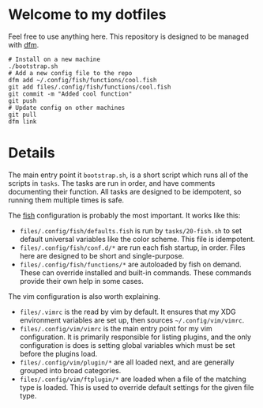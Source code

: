 # Welcome to my dotfiles

Feel free to use anything here. This repository is designed to be managed with [dfm](https://github.com/CGamesPlay/dfm).

```
# Install on a new machine
./bootstrap.sh
# Add a new config file to the repo
dfm add ~/.config/fish/functions/cool.fish
git add files/.config/fish/functions/cool.fish
git commit -m "Added cool function"
git push
# Update config on other machines
git pull
dfm link
```

# Details

The main entry point it `bootstrap.sh`, is a short script which runs all of the scripts in `tasks`. The tasks are run in order, and have comments documenting their function. All tasks are designed to be idempotent, so running them multiple times is safe.

The [fish](https://fishshell.com) configuration is probably the most important. It works like this:

- `files/.config/fish/defaults.fish` is run by `tasks/20-fish.sh` to set default universal variables like the color scheme. This file is idempotent.
- `files/.config/fish/conf.d/*` are run each fish startup, in order. Files here are designed to be short and single-purpose.
- `files/.config/fish/functions/*` are autoloaded by fish on demand. These can override installed and built-in commands. These commands provide their own help in some cases.

The vim configuration is also worth explaining.

- `files/.vimrc` is the read by vim by default. It ensures that my XDG environment variables are set up, then sources `~/.config/vim/vimrc`.
- `files/.config/vim/vimrc` is the main entry point for my vim configuration. It is primarily responsible for listing plugins, and the only configuration is does is setting global variables which must be set before the plugins load.
- `files/.config/vim/plugin/*` are all loaded next, and are generally grouped into broad categories.
- `files/.config/vim/ftplugin/*` are loaded when a file of the matching type is loaded. This is used to override default settings for the given file type.
